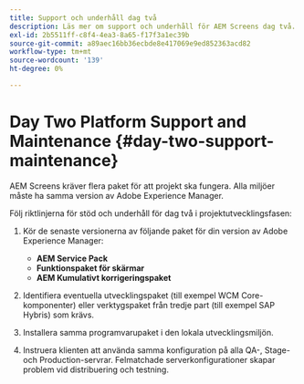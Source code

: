 ```yaml
---
title: Support och underhåll dag två
description: Läs mer om support och underhåll för AEM Screens dag två.
exl-id: 2b5511ff-c8f4-4ea3-8a65-f17f3a1ec39b
source-git-commit: a89aec16bb36ecbde8e417069e9ed852363acd82
workflow-type: tm+mt
source-wordcount: '139'
ht-degree: 0%

---
```


# Day Two Platform Support and Maintenance {#day-two-support-maintenance}

AEM Screens kräver flera paket för att projekt ska fungera. Alla miljöer måste ha samma version av Adobe Experience Manager.

Följ riktlinjerna för stöd och underhåll för dag två i projektutvecklingsfasen:

1. Kör de senaste versionerna av följande paket för din version av Adobe Experience Manager:

   * **AEM Service Pack**
   * **Funktionspaket för skärmar**
   * **AEM Kumulativt korrigeringspaket**

1. Identifiera eventuella utvecklingspaket (till exempel WCM Core-komponenter) eller verktygspaket från tredje part (till exempel SAP Hybris) som krävs.

1. Installera samma programvarupaket i den lokala utvecklingsmiljön.

1. Instruera klienten att använda samma konfiguration på alla QA-, Stage- och Production-servrar. Felmatchade serverkonfigurationer skapar problem vid distribuering och testning.
